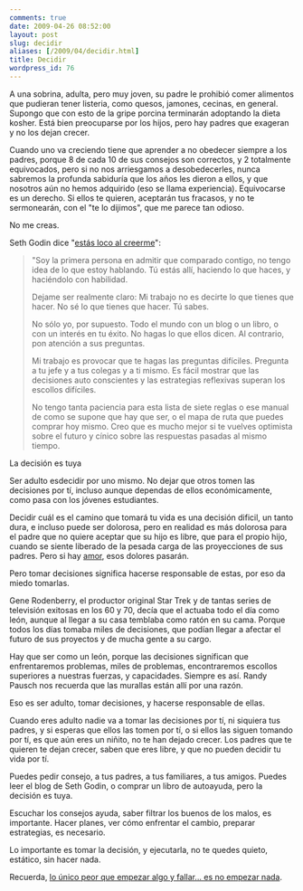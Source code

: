 ```yaml
---
comments: true
date: 2009-04-26 08:52:00
layout: post
slug: decidir
aliases: [/2009/04/decidir.html]
title: Decidir
wordpress_id: 76
---
```


A una sobrina, adulta, pero muy  joven, su padre le prohibió comer alimentos que pudieran tener listeria, como quesos, jamones, cecinas, en general. Supongo que con esto de la gripe porcina terminarán adoptando la dieta kosher. Está bien preocuparse por los hijos, pero hay padres que exageran y no los dejan crecer.

Cuando uno va creciendo tiene que aprender a no obedecer siempre a los padres, porque 8 de cada 10 de sus consejos son correctos, y 2 totalmente equivocados, pero si no nos arriesgamos a desobedecerles, nunca sabremos la profunda sabiduría que los años les dieron a ellos, y que nosotros aún no hemos adquirido (eso se llama experiencia). Equivocarse es un derecho. Si ellos te quieren, aceptarán tus fracasos, y no te sermonearán, con el "te lo dijimos", que me parece tan odioso.

No me creas.

Seth Godin dice "[estás loco al creerme](http://sethgodin.typepad.com/seths_blog/2009/04/youre-nuts-if-you-believe-me.html)":

> "Soy la primera persona en admitir que comparado contigo, no tengo idea de lo que estoy hablando. Tú estás allí, haciendo lo que haces, y haciéndolo con habilidad.  
>  
> Dejame ser realmente claro: Mi trabajo no es decirte lo que tienes que hacer. No sé lo que tienes que hacer. Tú sabes.  
>  
> No sólo yo, por supuesto. Todo el mundo con un blog o un libro, o con un interés en tu éxito. No hagas lo que ellos dicen. Al contrario, pon atención a sus preguntas.  
>  
> Mi trabajo es provocar que te hagas las preguntas difíciles. Pregunta a tu jefe y a tus colegas y a ti mismo. Es fácil mostrar que las decisiones auto conscientes y las estrategias reflexivas superan los escollos difíciles.
>   
> No tengo tanta paciencia para esta lista de siete reglas o ese manual de como se supone que hay que ser, o el mapa de ruta que puedes comprar hoy mismo. Creo que es mucho mejor  si te vuelves optimista sobre el futuro y cínico sobre las respuestas pasadas al mismo tiempo.
>   


La decisión es tuya


Ser adulto esdecidir por uno mismo. No dejar que otros tomen las decisiones por tí, incluso aunque dependas de ellos económicamente, como pasa con los jóvenes estudiantes.

Decidir cuál es el camino que tomará tu vida es una decisión dificil, un tanto dura, e incluso puede ser dolorosa, pero en realidad es más dolorosa para el padre que no quiere aceptar que su hijo es libre, que para el propio hijo, cuando se siente liberado de la pesada carga de las proyecciones de sus padres. Pero si hay [amor](/2009/03/el-amor.html), esos dolores pasarán.

Pero tomar decisiones significa hacerse responsable de estas, por eso da miedo tomarlas.

Gene Rodenberry, el productor original Star Trek y de tantas series de televisión exitosas en los 60 y 70, decía que el actuaba todo el día como león, aunque al llegar a su casa temblaba como ratón en su cama. Porque todos los días tomaba miles de decisiones, que podían llegar a afectar el futuro de sus proyectos y de mucha gente a su cargo.

Hay que ser como un león, porque las decisiones significan que enfrentaremos problemas, miles de problemas, encontraremos escollos superiores a nuestras fuerzas, y capacidades. Siempre es así. Randy Pausch nos recuerda que las murallas están allí por una razón.

Eso es ser adulto, tomar decisiones, y hacerse responsable de ellas.

Cuando eres adulto nadie  va a tomar las decisiones por tí, ni siquiera tus padres, y si esperas que ellos las tomen por tí, o si ellos las siguen tomando por tí, es que aún eres un niñito, no te han dejado crecer. Los padres que te quieren te dejan crecer, saben que eres libre, y que no pueden decidir tu vida por tí.

Puedes pedir consejo, a tus padres, a tus familiares, a tus amigos. Puedes leer el blog de Seth Godin, o comprar un libro de autoayuda, pero la decisión es tuya.

Escuchar los consejos ayuda, saber filtrar los buenos de los malos, es importante. Hacer planes, ver cómo enfrentar el cambio, preparar estrategias, es necesario.

Lo importante es tomar la decisión, y ejecutarla, no te quedes quieto, estático, sin hacer nada.

Recuerda, [lo único peor que empezar algo y fallar... es no empezar nada](/2009/03/nada.html).

  
  


